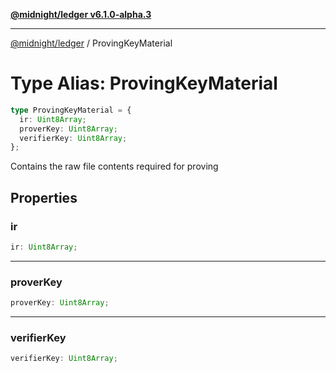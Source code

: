 [**@midnight/ledger v6.1.0-alpha.3**](../README.md)

***

[@midnight/ledger](../globals.md) / ProvingKeyMaterial

# Type Alias: ProvingKeyMaterial

```ts
type ProvingKeyMaterial = {
  ir: Uint8Array;
  proverKey: Uint8Array;
  verifierKey: Uint8Array;
};
```

Contains the raw file contents required for proving

## Properties

### ir

```ts
ir: Uint8Array;
```

***

### proverKey

```ts
proverKey: Uint8Array;
```

***

### verifierKey

```ts
verifierKey: Uint8Array;
```
